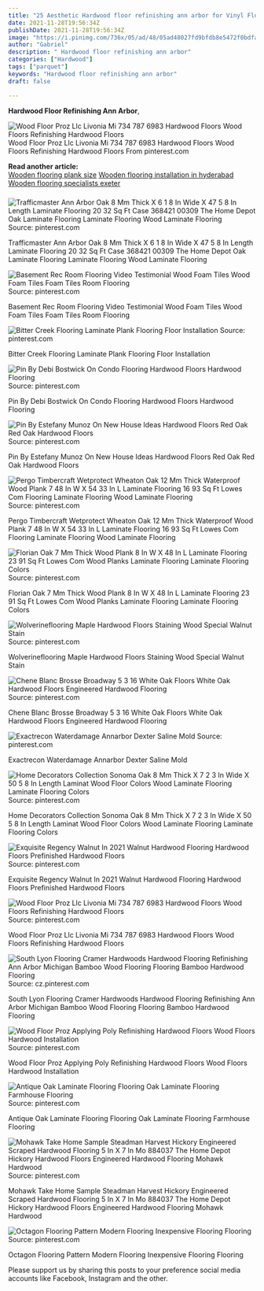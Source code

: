 ```yaml
---
title: "25 Aesthetic Hardwood floor refinishing ann arbor for Vinyl Flooring"
date: 2021-11-28T19:56:34Z
publishDate: 2021-11-28T19:56:34Z
image: "https://i.pinimg.com/736x/05/ad/48/05ad48027fd9bfdb8e5472f0bdfaee39--flooring.jpg"
author: "Gabriel"
description: " Hardwood floor refinishing ann arbor"
categories: ["Hardwood"]
tags: ["parquet"]
keywords: "Hardwood floor refinishing ann arbor"
draft: false

---
```

<!-- Head tag Code -->
**Hardwood Floor Refinishing Ann Arbor**, 

![Wood Floor Proz Llc Livonia Mi 734 787 6983 Hardwood Floors Wood Floors Refinishing Hardwood Floors](https://i.pinimg.com/originals/3c/3c/b0/3c3cb0d2b22b71cbeadd35d0a0edd42c.jpg "Wood Floor Proz Llc Livonia Mi 734 787 6983 Hardwood Floors Wood Floors Refinishing Hardwood Floors")
Wood Floor Proz Llc Livonia Mi 734 787 6983 Hardwood Floors Wood Floors Refinishing Hardwood Floors From pinterest.com

**Read another article:**  
[Wooden flooring plank size](/wooden-flooring-plank-size/)
[Wooden flooring installation in hyderabad](/wooden-flooring-installation-in-hyderabad/)
[Wooden flooring specialists exeter](/wooden-flooring-specialists-exeter/)




### 

 


![Trafficmaster Ann Arbor Oak 8 Mm Thick X 6 1 8 In Wide X 47 5 8 In Length Laminate Flooring 20 32 Sq Ft Case 368421 00309 The Home Depot Oak Laminate Flooring Laminate Flooring Wood Laminate Flooring](https://i.pinimg.com/600x315/42/da/39/42da39680671f5141ac3f9a12f5ffbd8.jpg "Trafficmaster Ann Arbor Oak 8 Mm Thick X 6 1 8 In Wide X 47 5 8 In Length Laminate Flooring 20 32 Sq Ft Case 368421 00309 The Home Depot Oak Laminate Flooring Laminate Flooring Wood Laminate Flooring")
Source: pinterest.com

Trafficmaster Ann Arbor Oak 8 Mm Thick X 6 1 8 In Wide X 47 5 8 In Length Laminate Flooring 20 32 Sq Ft Case 368421 00309 The Home Depot Oak Laminate Flooring Laminate Flooring Wood Laminate Flooring  

![Basement Rec Room Flooring Video Testimonial Wood Foam Tiles Wood Foam Tiles Foam Tiles Room Flooring](https://i.pinimg.com/474x/16/ac/ac/16acacfba537eca7d7068919e73a1136.jpg "Basement Rec Room Flooring Video Testimonial Wood Foam Tiles Wood Foam Tiles Foam Tiles Room Flooring")
Source: pinterest.com

Basement Rec Room Flooring Video Testimonial Wood Foam Tiles Wood Foam Tiles Foam Tiles Room Flooring  

![Bitter Creek Flooring Laminate Plank Flooring Floor Installation](https://i.pinimg.com/originals/07/3c/50/073c5013c3829897da90424c55b42ff3.jpg "Bitter Creek Flooring Laminate Plank Flooring Floor Installation")
Source: pinterest.com

Bitter Creek Flooring Laminate Plank Flooring Floor Installation  

![Pin By Debi Bostwick On Condo Flooring Hardwood Floors Hardwood Flooring](https://i.pinimg.com/236x/91/5e/31/915e314b4260dd1ec6d6b9696a82033a.jpg "Pin By Debi Bostwick On Condo Flooring Hardwood Floors Hardwood Flooring")
Source: pinterest.com

Pin By Debi Bostwick On Condo Flooring Hardwood Floors Hardwood Flooring  

![Pin By Estefany Munoz On New House Ideas Hardwood Floors Red Oak Red Oak Hardwood Floors](https://i.pinimg.com/originals/7f/af/aa/7fafaaee2e1ab728f43b2c046d2d6174.jpg "Pin By Estefany Munoz On New House Ideas Hardwood Floors Red Oak Red Oak Hardwood Floors")
Source: pinterest.com

Pin By Estefany Munoz On New House Ideas Hardwood Floors Red Oak Red Oak Hardwood Floors  

![Pergo Timbercraft Wetprotect Wheaton Oak 12 Mm Thick Waterproof Wood Plank 7 48 In W X 54 33 In L Laminate Flooring 16 93 Sq Ft Lowes Com Flooring Laminate Flooring Wood Laminate Flooring](https://i.pinimg.com/474x/a8/9c/8f/a89c8ffe8f2d670b3c4971f300d34095.jpg "Pergo Timbercraft Wetprotect Wheaton Oak 12 Mm Thick Waterproof Wood Plank 7 48 In W X 54 33 In L Laminate Flooring 16 93 Sq Ft Lowes Com Flooring Laminate Flooring Wood Laminate Flooring")
Source: pinterest.com

Pergo Timbercraft Wetprotect Wheaton Oak 12 Mm Thick Waterproof Wood Plank 7 48 In W X 54 33 In L Laminate Flooring 16 93 Sq Ft Lowes Com Flooring Laminate Flooring Wood Laminate Flooring  

![Florian Oak 7 Mm Thick Wood Plank 8 In W X 48 In L Laminate Flooring 23 91 Sq Ft Lowes Com Wood Planks Laminate Flooring Laminate Flooring Colors](https://i.pinimg.com/236x/32/a0/64/32a0646e0bcc68e8c0de66c4901ca8fc.jpg "Florian Oak 7 Mm Thick Wood Plank 8 In W X 48 In L Laminate Flooring 23 91 Sq Ft Lowes Com Wood Planks Laminate Flooring Laminate Flooring Colors")
Source: pinterest.com

Florian Oak 7 Mm Thick Wood Plank 8 In W X 48 In L Laminate Flooring 23 91 Sq Ft Lowes Com Wood Planks Laminate Flooring Laminate Flooring Colors  

![Wolverineflooring Maple Hardwood Floors Staining Wood Special Walnut Stain](https://i.pinimg.com/originals/e7/8b/71/e78b710043f039a6d17b49dc9b9caf25.jpg "Wolverineflooring Maple Hardwood Floors Staining Wood Special Walnut Stain")
Source: pinterest.com

Wolverineflooring Maple Hardwood Floors Staining Wood Special Walnut Stain  

![Chene Blanc Brosse Broadway 5 3 16 White Oak Floors White Oak Hardwood Floors Engineered Hardwood Flooring](https://i.pinimg.com/originals/9e/19/85/9e19858386cf51dde1963356212efb79.jpg "Chene Blanc Brosse Broadway 5 3 16 White Oak Floors White Oak Hardwood Floors Engineered Hardwood Flooring")
Source: pinterest.com

Chene Blanc Brosse Broadway 5 3 16 White Oak Floors White Oak Hardwood Floors Engineered Hardwood Flooring  

![Exactrecon Waterdamage Annarbor Dexter Saline Mold](https://i.pinimg.com/736x/7e/77/d6/7e77d6b76f2f1b6d242737d888cc7d3f.jpg "Exactrecon Waterdamage Annarbor Dexter Saline Mold")
Source: pinterest.com

Exactrecon Waterdamage Annarbor Dexter Saline Mold  

![Home Decorators Collection Sonoma Oak 8 Mm Thick X 7 2 3 In Wide X 50 5 8 In Length Laminat Wood Floor Colors Wood Laminate Flooring Laminate Flooring Colors](https://i.pinimg.com/474x/44/5d/68/445d68b4dcf375b03d303dbc3cb7e2d1.jpg "Home Decorators Collection Sonoma Oak 8 Mm Thick X 7 2 3 In Wide X 50 5 8 In Length Laminat Wood Floor Colors Wood Laminate Flooring Laminate Flooring Colors")
Source: pinterest.com

Home Decorators Collection Sonoma Oak 8 Mm Thick X 7 2 3 In Wide X 50 5 8 In Length Laminat Wood Floor Colors Wood Laminate Flooring Laminate Flooring Colors  

![Exquisite Regency Walnut In 2021 Walnut Hardwood Flooring Hardwood Floors Prefinished Hardwood Floors](https://i.pinimg.com/originals/22/43/9d/22439d947e7516e566be4fb77db6da09.jpg "Exquisite Regency Walnut In 2021 Walnut Hardwood Flooring Hardwood Floors Prefinished Hardwood Floors")
Source: pinterest.com

Exquisite Regency Walnut In 2021 Walnut Hardwood Flooring Hardwood Floors Prefinished Hardwood Floors  

![Wood Floor Proz Llc Livonia Mi 734 787 6983 Hardwood Floors Wood Floors Refinishing Hardwood Floors](https://i.pinimg.com/originals/3c/3c/b0/3c3cb0d2b22b71cbeadd35d0a0edd42c.jpg "Wood Floor Proz Llc Livonia Mi 734 787 6983 Hardwood Floors Wood Floors Refinishing Hardwood Floors")
Source: pinterest.com

Wood Floor Proz Llc Livonia Mi 734 787 6983 Hardwood Floors Wood Floors Refinishing Hardwood Floors  

![South Lyon Flooring Cramer Hardwoods Hardwood Flooring Refinishing Ann Arbor Michigan Bamboo Wood Flooring Flooring Bamboo Hardwood Flooring](https://i.pinimg.com/originals/22/91/e4/2291e46336cce37c3825bc7f54906e6f.jpg "South Lyon Flooring Cramer Hardwoods Hardwood Flooring Refinishing Ann Arbor Michigan Bamboo Wood Flooring Flooring Bamboo Hardwood Flooring")
Source: cz.pinterest.com

South Lyon Flooring Cramer Hardwoods Hardwood Flooring Refinishing Ann Arbor Michigan Bamboo Wood Flooring Flooring Bamboo Hardwood Flooring  

![Wood Floor Proz Applying Poly Refinishing Hardwood Floors Wood Floors Hardwood Installation](https://i.pinimg.com/originals/43/5a/73/435a7370b7cdfa2c1592853e2d6746c3.png "Wood Floor Proz Applying Poly Refinishing Hardwood Floors Wood Floors Hardwood Installation")
Source: pinterest.com

Wood Floor Proz Applying Poly Refinishing Hardwood Floors Wood Floors Hardwood Installation  

![Antique Oak Laminate Flooring Flooring Oak Laminate Flooring Farmhouse Flooring](https://i.pinimg.com/originals/25/7c/48/257c48cc19bb5f834228011f4e2f3f44.png "Antique Oak Laminate Flooring Flooring Oak Laminate Flooring Farmhouse Flooring")
Source: pinterest.com

Antique Oak Laminate Flooring Flooring Oak Laminate Flooring Farmhouse Flooring  

![Mohawk Take Home Sample Steadman Harvest Hickory Engineered Scraped Hardwood Flooring 5 In X 7 In Mo 884037 The Home Depot Hickory Hardwood Floors Engineered Hardwood Flooring Mohawk Hardwood](https://i.pinimg.com/736x/c2/00/36/c20036db16bf4b245338f42ce956da0b--engineered-hardwood-flooring-mohawk-flooring.jpg "Mohawk Take Home Sample Steadman Harvest Hickory Engineered Scraped Hardwood Flooring 5 In X 7 In Mo 884037 The Home Depot Hickory Hardwood Floors Engineered Hardwood Flooring Mohawk Hardwood")
Source: pinterest.com

Mohawk Take Home Sample Steadman Harvest Hickory Engineered Scraped Hardwood Flooring 5 In X 7 In Mo 884037 The Home Depot Hickory Hardwood Floors Engineered Hardwood Flooring Mohawk Hardwood  

![Octagon Flooring Pattern Modern Flooring Inexpensive Flooring Flooring](https://i.pinimg.com/736x/05/ad/48/05ad48027fd9bfdb8e5472f0bdfaee39--flooring.jpg "Octagon Flooring Pattern Modern Flooring Inexpensive Flooring Flooring")
Source: pinterest.com

Octagon Flooring Pattern Modern Flooring Inexpensive Flooring Flooring  

Please support us by sharing this posts to your preference social media accounts like Facebook, Instagram and the other.

